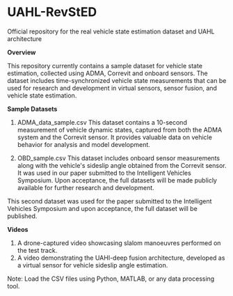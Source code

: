 # UAHL-RevStED
Official repository for the real vehicle state estimation dataset and UAHL architecture 

 **Overview** 

This repository currently contains a sample dataset for vehicle state estimation, collected using ADMA, Correvit and onboard sensors. The dataset includes time-synchronized vehicle state measurements that can be used for research and development in virtual sensors, sensor fusion, and vehicle state estimation.

**Sample Datasets**
1) ADMA_data_sample.csv
This dataset contains a 10-second measurement of vehicle dynamic states, captured from both the ADMA system and the Correvit sensor. It provides valuable data on vehicle behavior for analysis and model development.

2) OBD_sample.csv
This dataset includes onboard sensor measurements along with the vehicle's sideslip angle obtained from the Correvit sensor. It was used in our paper submitted to the Intelligent Vehicles Symposium. Upon acceptance, the full datasets will be made publicly available for further research and development.

This second dataset was used for the paper submitted to the Intelligent Vehicles Symposium and upon acceptance, the full dataset will be published. 

**Videos**

1) A drone-captured video showcasing slalom manoeuvres performed on the test track.
2) A video demonstrating the UAHI-deep fusion architecture, developed as a virtual sensor for vehicle sideslip angle estimation.

Note: Load the CSV files using Python, MATLAB, or any data processing tool. 

